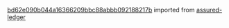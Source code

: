 [bd62e090b044a16366209bbc88abbb092188217b](https://github.com/insolar/assured-ledger/commit/bd62e090b044a16366209bbc88abbb092188217b) imported from [assured-ledger](https://github.com/insolar/assured-ledger)
